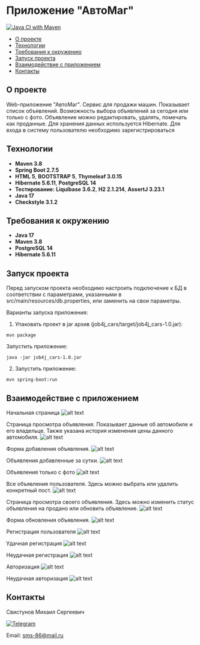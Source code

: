 # Приложение "АвтоМаг"

[![Java CI with Maven](https://github.com/svoh86/job4j_cars/actions/workflows/maven.yml/badge.svg)](https://github.com/svoh86/job4j_cars/actions/workflows/maven.yml)

+ [О проекте](#О-проекте)
+ [Технологии](#Технологии)
+ [Требования к окружению](#Требования-к-окружению)
+ [Запуск проекта](#Запуск-проекта)
+ [Взаимодействие с приложением](#Взаимодействие-с-приложением)
+ [Контакты](#Контакты)

## О проекте

Web-приложение "АвтоМаг". Сервис для продажи машин.
Показывает список объявлений. Возможность выбора объявлений за сегодня или только с фото.
Объявление можно редактировать, удалять, помечать как проданные.
Для хранения данных используется Hibernate.
Для входа в систему пользователю необходимо зарегистрироваться

## Технологии

+ **Maven 3.8**
+ **Spring Boot 2.7.5**
+ **HTML 5**, **BOOTSTRAP 5**, **Thymeleaf 3.0.15**
+ **Hibernate 5.6.11**, **PostgreSQL 14**
+ **Тестирование:** **Liquibase 3.6.2**, **H2 2.1.214**, **AssertJ 3.23.1**
+ **Java 17**
+ **Checkstyle 3.1.2**

## Требования к окружению
+ **Java 17**
+ **Maven 3.8**
+ **PostgreSQL 14**
+ **Hibernate 5.6.11**

## Запуск проекта
Перед запуском проекта необходимо настроить подключение к БД в соответствии с параметрами, 
указанными в src/main/resources/db.properties, или заменить на свои параметры.

Варианты запуска приложения:
1. Упаковать проект в jar архив (job4j_cars/target/job4j_cars-1.0.jar):
``` 
mvn package
``` 
Запустить приложение:
```
java -jar job4j_cars-1.0.jar 
```
2. Запустить приложение:
```
mvn spring-boot:run
```

## Взаимодействие с приложением
Начальная страница
![alt text](https://github.com/svoh86/job4j_cars/blob/master/img/start.png)

Страница просмотра объявления. Показывает данные об автомобиле и его владельце. 
Также указана история изменения цены данного автомобиля.
![alt text](https://github.com/svoh86/job4j_cars/blob/master/img/viewPost.png)

Форма добавления объявления.
![alt text](https://github.com/svoh86/job4j_cars/blob/master/img/createPost.png)

Объявления добавленные за сутки.
![alt text](https://github.com/svoh86/job4j_cars/blob/master/img/today.png)

Объявления только с фото
![alt text](https://github.com/svoh86/job4j_cars/blob/master/img/withPhoto.png)

Все объявления пользователя. Здесь можно выбрать или удалить конкретный пост. 
![alt text](https://github.com/svoh86/job4j_cars/blob/master/img/myPosts.png)

Страница просмотра своего объявления. Здесь можно изменить статус объявления на продано
или обновить объявление.
![alt text](https://github.com/svoh86/job4j_cars/blob/master/img/editPost.png)

Форма обновления объявления. 
![alt text](https://github.com/svoh86/job4j_cars/blob/master/img/updatePost.png)

Регистрация пользователя
![alt text](https://github.com/svoh86/job4j_cars/blob/master/img/addUser.png)

Удачная регистрация
![alt text](https://github.com/svoh86/job4j_cars/blob/master/img/successAdd.png)

Неудачная регистрация
![alt text](https://github.com/svoh86/job4j_cars/blob/master/img/failAdd.png)

Авторизация
![alt text](https://github.com/svoh86/job4j_cars/blob/master/img/login.png)

Неудачная авторизация
![alt text](https://github.com/svoh86/job4j_cars/blob/master/img/failLogin.png)

## Контакты

Свистунов Михаил Сергеевич

[![Telegram](https://img.shields.io/badge/Telegram-blue?logo=telegram)](https://t.me/svoh86)

Email: sms-86@mail.ru
